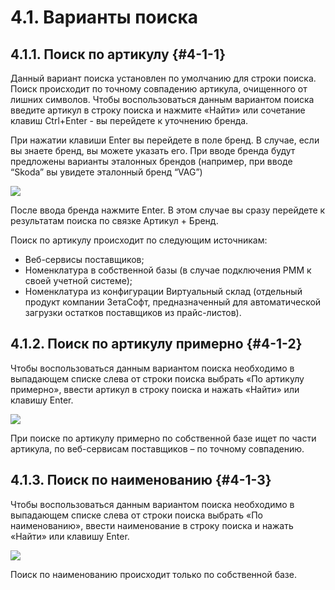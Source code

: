 # 4.1. Варианты поиска

## 4.1.1. Поиск по артикулу {#4-1-1}

Данный вариант поиска установлен по умолчанию для строки поиска. Поиск происходит по точному совпадению артикула, очищенного от лишних символов. Чтобы воспользоваться данным вариантом поиска введите артикул в строку поиска и нажмите «Найти» или сочетание клавиш Ctrl+Enter - вы перейдете к уточнению бренда.

При нажатии клавиши Enter вы перейдете в поле бренд. В случае, если вы знаете бренд, вы можете указать его. При вводе бренда будут предложены варианты эталонных брендов \(например, при вводе “Skoda” вы увидете эталонный бренд “VAG”\)

![](https://github.com/andrewzola/rmm_guide/tree/294b6467d4d4465d7eb82ef456ebf65e0a62b244/4_poisk_tovara_v_rmm/D:/Downloads/Инструкция%20Zeta%20РММ/export/assets/image38png.png)

После ввода бренда нажмите Enter. В этом случае вы сразу перейдете к результатам поиска по связке Артикул + Бренд.

Поиск по артикулу происходит по следующим источникам:

* Веб-сервисы поставщиков;
* Номенклатура в собственной базы \(в случае подключения РММ к своей учетной системе\);
* Номенклатура из конфигурации Виртуальный склад \(отдельный продукт компании ЗетаСофт, предназначенный для автоматической загрузки остатков поставщиков из прайс-листов\).

## 4.1.2. Поиск по артикулу примерно {#4-1-2}

Чтобы воспользоваться данным вариантом поиска необходимо в выпадающем списке слева от строки поиска выбрать «По артикулу примерно», ввести артикул в строку поиска и нажать «Найти» или клавишу Enter.

![](https://github.com/andrewzola/rmm_guide/tree/294b6467d4d4465d7eb82ef456ebf65e0a62b244/4_poisk_tovara_v_rmm/D:/Downloads/Инструкция%20Zeta%20РММ/export/assets/image97png.png)

При поиске по артикулу примерно по собственной базе ищет по части артикула, по веб-сервисам поставщиков – по точному совпадению.

## 4.1.3. Поиск по наименованию {#4-1-3}

Чтобы воспользоваться данным вариантом поиска необходимо в выпадающем списке слева от строки поиска выбрать «По наименованию», ввести наименование в строку поиска и нажать «Найти» или клавишу Enter.

![](https://github.com/andrewzola/rmm_guide/tree/294b6467d4d4465d7eb82ef456ebf65e0a62b244/4_poisk_tovara_v_rmm/D:/Downloads/Инструкция%20Zeta%20РММ/export/assets/image100png.png)

Поиск по наименованию происходит только по собственной базе.

